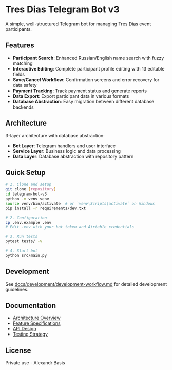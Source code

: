 # Tres Dias Telegram Bot v3

A simple, well-structured Telegram bot for managing Tres Dias event participants.

## Features

- **Participant Search**: Enhanced Russian/English name search with fuzzy matching
- **Interactive Editing**: Complete participant profile editing with 13 editable fields
- **Save/Cancel Workflow**: Confirmation screens and error recovery for data safety
- **Payment Tracking**: Track payment status and generate reports  
- **Data Export**: Export participant data in various formats
- **Database Abstraction**: Easy migration between different database backends

## Architecture

3-layer architecture with database abstraction:
- **Bot Layer**: Telegram handlers and user interface
- **Service Layer**: Business logic and data processing
- **Data Layer**: Database abstraction with repository pattern

## Quick Setup

```bash
# 1. Clone and setup
git clone [repository]
cd telegram-bot-v3
python -m venv venv
source venv/bin/activate  # or `venv\Scripts\activate` on Windows
pip install -r requirements/dev.txt

# 2. Configuration
cp .env.example .env
# Edit .env with your bot token and Airtable credentials

# 3. Run tests
pytest tests/ -v

# 4. Start bot
python src/main.py
```

## Development

See [docs/development/development-workflow.md](docs/development/development-workflow.md) for detailed development guidelines.

## Documentation

- [Architecture Overview](docs/architecture/architecture-overview.md)
- [Feature Specifications](docs/business/feature-specifications.md)
- [API Design](docs/architecture/api-design.md)
- [Testing Strategy](docs/development/testing-strategy.md)

## License

Private use - Alexandr Basis
